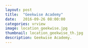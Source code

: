 ```yaml
---
layout: post
title:  "Geekwise Academy"
date:   2016-09-26 08:00:00
categories: vrview
image: location_geekwise.jpg
thumbnail: location_geekwise_th.jpg
description: Geekwise Academy.
---
```


